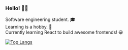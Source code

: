 ### Hello! <span class="wave">👋😄</span>

Software engineering student. 🎓 <br>
Learning is a hobby. 🤖<br>
Currently learning React to build awesome frontends! 😀 <br>

[![Top Langs](https://github-readme-stats.vercel.app/api/top-langs/?username=vansitha&layout=compact&theme=github_dark)](https://github.com/vansitha/github-readme-stats)

